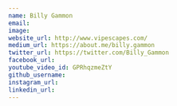 ```yaml
---
name: Billy Gammon
email: 
image: 
website_url: http://www.vipescapes.com/
medium_url: https://about.me/billy.gammon
twitter_url: https://twitter.com/Billy_Gammon
facebook_url: 
youtube_video_id: GPRhqzmeZtY
github_username: 
instagram_url: 
linkedin_url: 
---
```



